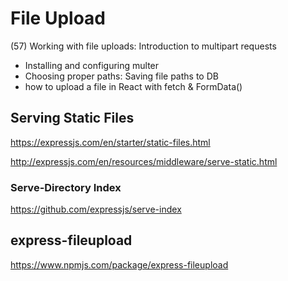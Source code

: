 # File Upload

(57) Working with file uploads: Introduction to multipart requests
- Installing and configuring multer
- Choosing proper paths: Saving file paths to DB
- how to upload a file in React with fetch & FormData()

## Serving Static Files
https://expressjs.com/en/starter/static-files.html

http://expressjs.com/en/resources/middleware/serve-static.html

### Serve-Directory Index
https://github.com/expressjs/serve-index

## express-fileupload
https://www.npmjs.com/package/express-fileupload

